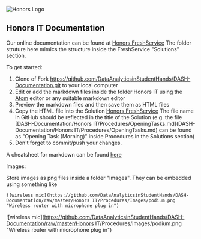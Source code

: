 ![Honors Logo](https://github.com/DataAnalyticsinStudentHands/DASH-Documentation/blob/master/assets/img/honors.png)

## Honors IT Documentation

Our online documentation can be found at [Honors FreshService](http://honorscollege.freshservice.com) The folder struture here mimics the structure inside the FreshService "Solutions" section.

To get started:

1. Clone of Fork https://github.com/DataAnalyticsinStudentHands/DASH-Documentation.git to your local computer
2. Edit or add the markdown files inside the folder Honors IT using the [Atom](https://atom.io/) editor or any suitable markdown editor
3. Preview the markdown files and then save them as HTML files
4. Copy the HTML file into the Solution [Honors FreshService](http://honorscollege.freshservice.com) The file name in GitHub should be reflected in the title of the Solution (e.g. the file [DASH-Documentation/Honors IT/Procedures/OpeningTasks.md](DASH-Documentation/Honors IT/Procedures/OpeningTasks.md) can be found as "Opening Task (Morning)" inside Procedures in the Solutions section)
5. Don't forget to commit/push your changes.

A cheatsheet for markdown can be found [here](https://github.com/adam-p/markdown-here/wiki/Markdown-Cheatsheet)

Images:

Store images as png files inside a folder "Images". They can be embedded using something like 
```
![wireless mic](https://github.com/DataAnalyticsinStudentHands/DASH-Documentation/raw/master/Honors IT/Procedures/Images/podium.png 
"Wireless router with microphone plug in")
```
![wireless mic](https://github.com/DataAnalyticsinStudentHands/DASH-Documentation/raw/master/Honors IT/Procedures/Images/podium.png 
"Wireless router with microphone plug in")

[](http://hc-storage.cougarnet.uh.edu:5000/webman/index.cgi)
